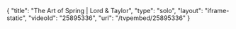 {
    "title": "The Art of Spring | Lord & Taylor",
    "type": "solo",
    "layout": "iframe-static",
    "videoId": "25895336",
    "url": "\/tvpembed\/25895336"
}
